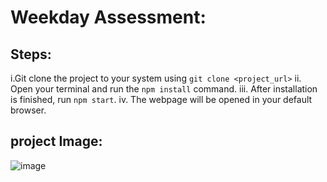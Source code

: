 # Weekday Assessment:
## Steps:
i.Git clone the project to your system using `git clone <project_url>`
ii. Open your terminal and run the `npm install` command.
iii. After installation is finished, run `npm start`.
iv. The webpage will be opened in your default browser.

## project Image:
![image](https://github.com/adnan179/Adnan_weekday_assignment/assets/100411918/53ba2971-e4ba-4bb2-b234-34fbe0e26de7)
